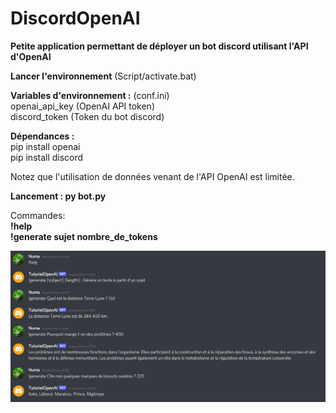 # DiscordOpenAI
**Petite application permettant de déployer un bot discord utilisant l'API d'OpenAI** <br> 
 
**Lancer l'environnement** (Script/activate.bat) <br>

**Variables d'environnement :** (conf.ini)<br>
    openai_api_key (OpenAI API token)<br>
    discord_token (Token du bot discord)<br>

**Dépendances :** <br>
    pip install openai<br>
    pip install discord<br>

Notez que l'utilisation de données venant de l'API OpenAI est limitée.<br>

**Lancement : py bot.py** <br>

Commandes:  <br>
**!help** <br>
**!generate sujet nombre_de_tokens** <br>

![Apercu](/screenexample.png?raw=true "Apercu") 